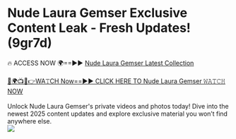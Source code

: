 # Nude Laura Gemser Exclusive Content Leak - Fresh Updates! (9gr7d)

🔥 ACCESS NOW 🌍==►► <a href="https://tinyurl.com/2mz8nhtm" rel="nofollow">Nude Laura Gemser Latest Collection</a>
<br><br>
[🔴🌍📺📱👉WA𝚃CH Now==►► CLICK HERE TO Nude Laura Gemser 𝚆𝙰𝚃𝙲𝙷 NOW](https://tinyurl.com/2mz8nhtm)
<br><br>
Unlock Nude Laura Gemser's private videos and photos today! Dive into the newest 2025 content updates and explore exclusive material you won’t find anywhere else.
<br>
<a href="https://tinyurl.com/2mz8nhtm" rel="nofollow" data-target="animated-image.originalLink"><img src="https://camo.githubusercontent.com/8a4f000d20f83aca3bf7ec5f350d767afa0574a8a352519fd8cfa583a6f93a33/68747470733a2f2f692e696d6775722e636f6d2f644a486b345a712e676966" data-canonical-src="https://i.imgur.com/dJHk4Zq.gif" style="max-width: 100%; display: inline-block;" data-target="animated-image.originalImage"></a>
<br>
